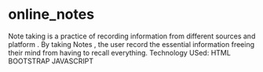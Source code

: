 # online_notes
Note taking is a practice of recording information from different sources and platform . By taking Notes , the user record the essential information freeing their mind from having to recall everything.
Technology USed:
HTML
BOOTSTRAP
JAVASCRIPT
